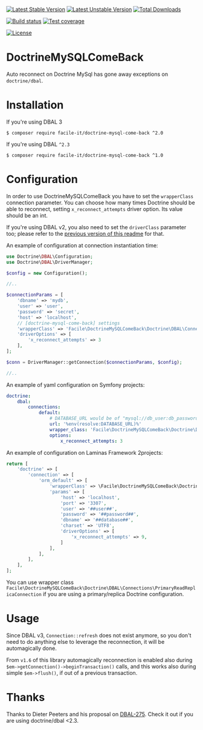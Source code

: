 [![Latest Stable Version](https://poser.pugx.org/facile-it/doctrine-mysql-come-back/v/stable.svg)](https://packagist.org/packages/facile-it/doctrine-mysql-come-back) 
[![Latest Unstable Version](https://poser.pugx.org/facile-it/doctrine-mysql-come-back/v/unstable.svg)](https://packagist.org/packages/facile-it/doctrine-mysql-come-back) 
[![Total Downloads](https://poser.pugx.org/facile-it/doctrine-mysql-come-back/downloads.svg)](https://packagist.org/packages/facile-it/doctrine-mysql-come-back) 

[![Build status](https://github.com/facile-it/doctrine-mysql-come-back/workflows/Continuous%20Integration/badge.svg)]( https://github.com/facile-it/doctrine-mysql-come-back/actions?query=workflow%3A%22Continuous+Integration%22+branch%3Amaster)
[![Test coverage](https://codecov.io/gh/facile-it/doctrine-mysql-come-back/branch/master/graph/badge.svg?token=vFz9cWGQ3r)](https://codecov.io/gh/facile-it/doctrine-mysql-come-back)

[![License](https://poser.pugx.org/facile-it/doctrine-mysql-come-back/license.svg)](https://packagist.org/packages/facile-it/doctrine-mysql-come-back)
# DoctrineMySQLComeBack

Auto reconnect on Doctrine MySql has gone away exceptions on `doctrine/dbal`.

# Installation

If you're using DBAL 3
```console
$ composer require facile-it/doctrine-mysql-come-back ^2.0
```

If you're using DBAL `^2.3`
```console
$ composer require facile-it/doctrine-mysql-come-back ^1.0
```

# Configuration

In order to use DoctrineMySQLComeBack you have to set the `wrapperClass` connection parameter.
You can choose how many times Doctrine should be able to reconnect, setting `x_reconnect_attempts` driver option. Its value should be an int.

If you're using DBAL v2, you also need to set the `driverClass` parameter too; please refer to the [previous version of this readme](https://github.com/facile-it/doctrine-mysql-come-back/blob/1.10.1/README.md#configuration) for that.

An example of configuration at connection instantiation time:

```php
use Doctrine\DBAL\Configuration;
use Doctrine\DBAL\DriverManager;

$config = new Configuration();

//..

$connectionParams = [
    'dbname' => 'mydb',
    'user' => 'user',
    'password' => 'secret',
    'host' => 'localhost',
    // [doctrine-mysql-come-back] settings
    'wrapperClass' => 'Facile\DoctrineMySQLComeBack\Doctrine\DBAL\Connection',
    'driverOptions' => [
        'x_reconnect_attempts' => 3
    ],
];

$conn = DriverManager::getConnection($connectionParams, $config);

//..
```

An example of yaml configuration on Symfony projects:

```yaml
doctrine:
    dbal:
        connections:
            default:
                # DATABASE_URL would be of "mysql://db_user:db_password@127.0.0.1:3306/db_name" 
                url: '%env(resolve:DATABASE_URL)%'
                wrapper_class: 'Facile\DoctrineMySQLComeBack\Doctrine\DBAL\Connection'
                options:
                    x_reconnect_attempts: 3
``` 

An example of configuration on Laminas Framework 2projects:

```php
return [
    'doctrine' => [
        'connection' => [
            'orm_default' => [
                'wrapperClass' => \Facile\DoctrineMySQLComeBack\Doctrine\DBAL\Connection::class,
                'params' => [
                    'host' => 'localhost',
                    'port' => '3307',
                    'user' => '##user##',
                    'password' => '##password##',
                    'dbname' => '##database##',
                    'charset' => 'UTF8',
                    'driverOptions' => [
                        'x_reconnect_attempts' => 9,
                    ]
                ],
            ],
        ],
    ],
];
```

You can use wrapper class `Facile\DoctrineMySQLComeBack\Doctrine\DBAL\Connections\PrimaryReadReplicaConnection` if you are using a primary/replica Doctrine configuration.

# Usage

Since DBAL v3, `Connection::refresh` does not exist anymore, so you don't need to do anything else to leverage the reconnection, it will be automagically done.

From `v1.6` of this library automagically reconnection is enabled also during `$em->getConnection()->beginTransaction()` calls,
and this works also during simple `$em->flush()`, if out of a previous transaction.

# Thanks
Thanks to Dieter Peeters and his proposal on [DBAL-275](https://github.com/doctrine/dbal/issues/1454).
Check it out if you are using doctrine/dbal <2.3.
